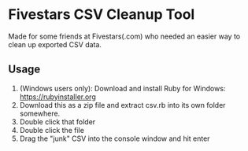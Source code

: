 # Fivestars CSV Cleanup Tool

Made for some friends at Fivestars(.com) who needed an easier way to clean up
exported CSV data.

## Usage

1. (Windows users only): Download and install Ruby for Windows: https://rubyinstaller.org
1. Download this as a zip file and extract csv.rb into its own folder somewhere.
1. Double click that folder
1. Double click the file
1. Drag the "junk" CSV into the console window and hit enter

